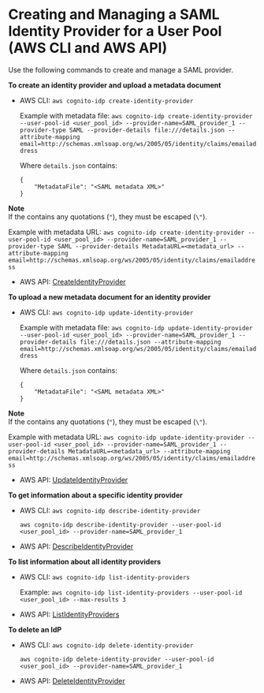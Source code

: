 # Creating and Managing a SAML Identity Provider for a User Pool \(AWS CLI and AWS API\)<a name="cognito-user-pools-managing-saml-idp-cli-api"></a>

Use the following commands to create and manage a SAML provider\.

**To create an identity provider and upload a metadata document**
+ AWS CLI: `aws cognito-idp create-identity-provider`

  Example with metadata file: `aws cognito-idp create-identity-provider --user-pool-id <user_pool_id> --provider-name=SAML_provider_1 --provider-type SAML --provider-details file:///details.json --attribute-mapping email=http://schemas.xmlsoap.org/ws/2005/05/identity/claims/emailaddress`

  Where `details.json` contains:

  ```
  { 
      "MetadataFile": "<SAML metadata XML>"
  }
  ```
**Note**  
If the *<SAML metadata XML>* contains any quotations \(`"`\), they must be escaped \(`\"`\)\.

  Example with metadata URL: `aws cognito-idp create-identity-provider --user-pool-id <user_pool_id> --provider-name=SAML_provider_1 --provider-type SAML --provider-details MetadataURL=<metadata_url> --attribute-mapping email=http://schemas.xmlsoap.org/ws/2005/05/identity/claims/emailaddress`
+ AWS API: [CreateIdentityProvider](https://docs.aws.amazon.com/cognito-user-identity-pools/latest/APIReference/API_CreateIdentityProvider.html)

**To upload a new metadata document for an identity provider**
+ AWS CLI: `aws cognito-idp update-identity-provider`

  Example with metadata file: `aws cognito-idp update-identity-provider --user-pool-id <user_pool_id> --provider-name=SAML_provider_1 --provider-details file:///details.json --attribute-mapping email=http://schemas.xmlsoap.org/ws/2005/05/identity/claims/emailaddress`

  Where `details.json` contains:

  ```
  { 
      "MetadataFile": "<SAML metadata XML>"
  }
  ```
**Note**  
If the *<SAML metadata XML>* contains any quotations \(`"`\), they must be escaped \(`\"`\)\.

  Example with metadata URL: `aws cognito-idp update-identity-provider --user-pool-id <user_pool_id> --provider-name=SAML_provider_1 --provider-details MetadataURL=<metadata_url> --attribute-mapping email=http://schemas.xmlsoap.org/ws/2005/05/identity/claims/emailaddress`
+ AWS API: [UpdateIdentityProvider](https://docs.aws.amazon.com/cognito-user-identity-pools/latest/APIReference/API_UpdateIdentityProvider.html)

**To get information about a specific identity provider**
+ AWS CLI: `aws cognito-idp describe-identity-provider`

  `aws cognito-idp describe-identity-provider --user-pool-id <user_pool_id> --provider-name=SAML_provider_1`
+ AWS API: [DescribeIdentityProvider](https://docs.aws.amazon.com/cognito-user-identity-pools/latest/APIReference/API_DescribeIdentityProvider.html)

**To list information about all identity providers**
+ AWS CLI: `aws cognito-idp list-identity-providers`

  Example: `aws cognito-idp list-identity-providers --user-pool-id <user_pool_id> --max-results 3`
+ AWS API: [ListIdentityProviders](https://docs.aws.amazon.com/cognito-user-identity-pools/latest/APIReference/API_ListIdentityProviders.html)

**To delete an IdP**
+ AWS CLI: `aws cognito-idp delete-identity-provider`

  `aws cognito-idp delete-identity-provider --user-pool-id <user_pool_id> --provider-name=SAML_provider_1`
+ AWS API: [DeleteIdentityProvider](https://docs.aws.amazon.com/cognito-user-identity-pools/latest/APIReference/API_DeleteIdentityProvider.html)